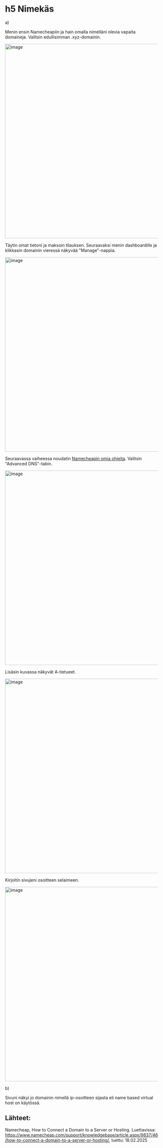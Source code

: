 # h5 Nimekäs

a)

Menin ensin Namecheapiin ja hain omalla nimelläni olevia vapaita domaineja. Valitsin edullisimman .xyz-domainin.

<img width="640" alt="image" src="https://github.com/user-attachments/assets/cf80e9c4-39c2-46ad-898e-39f49c8ce29d" />

Täytin omat tietoni ja maksoin tilauksen. Seuraavaksi menin dashboardille ja klikkasin domainin vieressä näkyvää "Manage"-nappia.

<img width="640" alt="image" src="https://github.com/user-attachments/assets/6f2500c6-4831-4f45-9adf-becdf3115482" />

Seuraavassa vaiheessa noudatin [Namecheapin omia ohjeita](https://www.namecheap.com/support/knowledgebase/article.aspx/9837/46/how-to-connect-a-domain-to-a-server-or-hosting/). Valitsin "Advanced DNS"-tabin.

<img width="640" alt="image" src="https://github.com/user-attachments/assets/761449fd-6566-4ccb-8eb8-8f22df83b316" />

Lisäsin kuvassa näkyvät A-tietueet.

<img width="640" alt="image" src="https://github.com/user-attachments/assets/a7de095a-9636-455a-986f-c7c486a2a00c" />

Kirjoitin sivujeni osoitteen selaimeen.

<img width="640" alt="image" src="https://github.com/user-attachments/assets/6064b23e-3ef3-477b-9cdb-3b1bb3e0e88b" />

b)

Sivuni näkyi jo domainin nimellä ip-osoitteen sijasta eli name based virtual host on käytössä.



## Lähteet:

Namecheap, How to Connect a Domain to a Server or Hosting. Luettavissa: https://www.namecheap.com/support/knowledgebase/article.aspx/9837/46/how-to-connect-a-domain-to-a-server-or-hosting/, luettu: 18.02.2025
